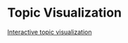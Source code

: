 # Topic Visualization

[Interactive topic visualization](https://twittervisualization.github.io/Topics_Visualization/)